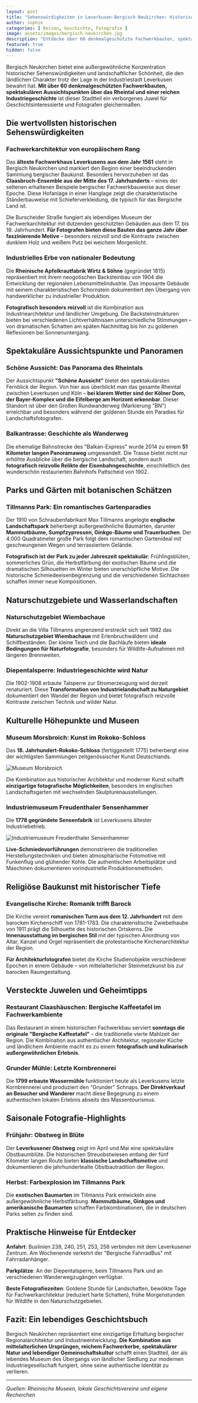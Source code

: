 ```yaml
---
layout: post
title: "Sehenswürdigkeiten in Leverkusen-Bergisch Neukirchen: Historische Schätze und fotogene Entdeckungen"
author: sophie
categories: [ Reisen, Geschichte, Fotografie ]
image: assets/images/bergisch-neukirchen.jpg
description: "Entdecke über 60 denkmalgeschützte Fachwerkbauten, spektakuläre Aussichtspunkte und versteckte Juwelen in Leverkusen-Bergisch Neukirchen."
featured: true
hidden: false
---
```


Bergisch Neukirchen bietet eine außergewöhnliche Konzentration historischer Sehenswürdigkeiten und landschaftlicher Schönheit, die den ländlichen Charakter trotz der Lage in der Industriestadt Leverkusen bewahrt hat. **Mit über 60 denkmalgeschützten Fachwerkbauten, spektakulären Aussichtspunkten über das Rheintal und einer reichen Industriegeschichte** ist dieser Stadtteil ein verborgenes Juwel für Geschichtsinteressierte und Fotografen gleichermaßen.

## Die wertvollsten historischen Sehenswürdigkeiten

### Fachwerkarchitektur von europäischem Rang

Das **älteste Fachwerkhaus Leverkusens aus dem Jahr 1561** steht in Bergisch Neukirchen und markiert den Beginn einer beeindruckenden Sammlung bergischer Baukunst. Besonders hervorzuheben ist das **Claasbruch-Ensemble aus der Mitte des 17. Jahrhunderts** – eines der seltenen erhaltenen Beispiele bergischer Fachwerkbauweise aus dieser Epoche. Diese Hofanlage in einer Hanglage zeigt die charakteristische Ständerbauweise mit Schieferverkleidung, die typisch für das Bergische Land ist.

Die Burscheider Straße fungiert als lebendiges Museum der Fachwerkarchitektur mit dutzenden geschützten Gebäuden aus dem 17. bis 19. Jahrhundert. **Für Fotografen bieten diese Bauten das ganze Jahr über faszinierende Motive** – besonders reizvoll sind die Kontraste zwischen dunklem Holz und weißem Putz bei weichem Morgenlicht.

### Industrielles Erbe von nationaler Bedeutung

Die **Rheinische Apfelkrautfabrik Wirtz & Söhne** (gegründet 1815) repräsentiert mit ihrem neogotischen Backsteinbau von 1904 die Entwicklung der regionalen Lebensmittelindustrie. Das imposante Gebäude mit seinem charakteristischen Schornstein dokumentiert den Übergang von handwerklicher zu industrieller Produktion.

**Fotografisch besonders reizvoll** ist die Kombination aus Industriearchitektur und ländlicher Umgebung. Die Backsteinstrukturen bieten bei verschiedenen Lichtverhältnissen unterschiedliche Stimmungen – von dramatischen Schatten am späten Nachmittag bis hin zu goldenen Reflexionen bei Sonnenuntergang.

## Spektakuläre Aussichtspunkte und Panoramen

### Schöne Aussicht: Das Panorama des Rheintals

Der Aussichtspunkt **"Schöne Aussicht"** bietet den spektakulärsten Fernblick der Region. Von hier aus überblickt man das gesamte Rheintal zwischen Leverkusen und Köln – **bei klarem Wetter sind der Kölner Dom, der Bayer-Komplex und die Eifelberge am Horizont erkennbar**. Dieser Standort ist über den Großen Rundwanderweg (Markierung "BN") erreichbar und besonders während der goldenen Stunde ein Paradies für Landschaftsfotografen.

### Balkantrasse: Geschichte als Wanderweg

Die ehemalige Bahnstrecke des "Balkan-Express" wurde 2014 zu einem **51 Kilometer langen Panoramaweg** umgewandelt. Die Trasse bietet nicht nur erhöhte Ausblicke über die bergische Landschaft, sondern auch **fotografisch reizvolle Relikte der Eisenbahngeschichte**, einschließlich des wunderschön restaurierten Bahnhofs Pattscheid von 1902.

## Parks und Gärten mit botanischen Schätzen

### Tillmanns Park: Ein romantisches Gartenparadies

Der 1910 von Schraubenfabrikant Max Tillmanns angelegte **englische Landschaftspark** beherbergt außergewöhnliche Baumarten, darunter **Mammutbäume, Sumpfzypressen, Ginkgo-Bäume und Trauerbuchen**. Der 4.000 Quadratmeter große Park folgt dem romantischen Gartenideal mit geschwungenen Wegen und terrassiertem Gelände.

**Fotografisch ist der Park zu jeder Jahreszeit spektakulär**: Frühlingsblüten, sommerliches Grün, die Herbstfärbung der exotischen Bäume und die dramatischen Silhouetten im Winter bieten unerschöpfliche Motive. Die historische Schmiedeeisenbegrenzung und die verschiedenen Sichtachsen schaffen immer neue Kompositionen.

## Naturschutzgebiete und Wasserlandschaften

### Naturschutzgebiet Wiembachaue

Direkt an die Villa Tillmanns angrenzend erstreckt sich seit 1982 das **Naturschutzgebiet Wiembachaue** mit Erlenbruchwäldern und Schilfbeständen. Der kleine Teich und die Bachläufe bieten **ideale Bedingungen für Naturfotografie**, besonders für Wildlife-Aufnahmen mit längeren Brennweiten.

### Diepentalsperre: Industriegeschichte wird Natur

Die 1902-1908 erbaute Talsperre zur Stromerzeugung wird derzeit renaturiert. Diese **Transformation von Industrielandschaft zu Naturgebiet** dokumentiert den Wandel der Region und bietet fotografisch reizvolle Kontraste zwischen Technik und wilder Natur.

## Kulturelle Höhepunkte und Museen

### Museum Morsbroich: Kunst im Rokoko-Schloss

Das **18. Jahrhundert-Rokoko-Schloss** (fertiggestellt 1775) beherbergt eine der wichtigsten Sammlungen zeitgenössischer Kunst Deutschlands.

![Museum Morsbroich](https://www.rheinischemuseen.de/museum/DE-MUS-085818)

Die Kombination aus historischer Architektur und moderner Kunst schafft **einzigartige fotografische Möglichkeiten**, besonders im englischen Landschaftsgarten mit wechselnden Skulpturenausstellungen.

### Industriemuseum Freudenthaler Sensenhammer

Die **1778 gegründete Sensenfabrik** ist Leverkusens ältester Industriebetrieb.

![Industriemuseum Freudenthaler Sensenhammer](https://www.rheinischemuseen.de/museum/DE-MUS-992716)

**Live-Schmiedevorführungen** demonstrieren die traditionellen Herstellungstechniken und bieten atmosphärische Fotomotive mit Funkenflug und glühender Kohle. Die authentischen Arbeitsplätze und Maschinen dokumentieren vorindustrielle Produktionsmethoden.

## Religiöse Baukunst mit historischer Tiefe

### Evangelische Kirche: Romanik trifft Barock

Die Kirche vereint **romanischen Turm aus dem 12. Jahrhundert** mit dem barocken Kirchenschiff von 1781-1783. Die charakteristische Zwiebelhaube von 1911 prägt die Silhouette des historischen Ortskerns. Die **Innenausstattung im bergischen Stil** mit der typischen Anordnung von Altar, Kanzel und Orgel repräsentiert die protestantische Kirchenarchitektur der Region.

**Für Architekturfotografen** bietet die Kirche Studienobjekte verschiedener Epochen in einem Gebäude – von mittelalterlicher Steinmetzkunst bis zur barocken Raumgestaltung.

## Versteckte Juwelen und Geheimtipps

### Restaurant Claashäuschen: Bergische Kaffeetafel im Fachwerkambiente

Das Restaurant in einem historischen Fachwerkbau serviert **sonntags die originale "Bergische Kaffeetafel"** – die traditionelle vierte Mahlzeit der Region. Die Kombination aus authentischer Architektur, regionaler Küche und ländlichem Ambiente macht es zu einem **fotografisch und kulinarisch außergewöhnlichen Erlebnis**.

### Grunder Mühle: Letzte Kornbrennerei

Die **1799 erbaute Wassermühle** funktioniert heute als Leverkusens letzte Kornbrennerei und produziert den "Grunder" Schnaps. **Der Direktverkauf an Besucher und Wanderer** macht diese Begegnung zu einem authentischen lokalen Erlebnis abseits des Massentourismus.

## Saisonale Fotografie-Highlights

### Frühjahr: Obstweg in Blüte

Der **Leverkusener Obstweg** zeigt im April und Mai eine spektakuläre Obstbaumblüte. Die historischen Streuobstwiesen entlang der fünf Kilometer langen Route bieten **klassische Landschaftsmotive** und dokumentieren die jahrhundertealte Obstbautradition der Region.

### Herbst: Farbexplosion im Tillmanns Park

Die **exotischen Baumarten** im Tillmanns Park entwickeln eine außergewöhnliche Herbstfärbung. **Mammutbäume, Ginkgos und amerikanische Baumarten** schaffen Farbkombinationen, die in deutschen Parks selten zu finden sind.

## Praktische Hinweise für Entdecker

**Anfahrt**: Buslinien 239, 240, 251, 253, 258 verbinden mit dem Leverkusener Zentrum. Am Wochenende verkehrt der "Bergische FahrradBus" mit Fahrradanhänger.

**Parkplätze**: An der Diepentalsperre, beim Tillmanns Park und an verschiedenen Wanderwegzugängen verfügbar.

**Beste Fotografiezeiten**: Goldene Stunde für Landschaften, bewölkte Tage für Fachwerkarchitektur (reduziert harte Schatten), frühe Morgenstunden für Wildlife in den Naturschutzgebieten.

## Fazit: Ein lebendiges Geschichtsbuch

Bergisch Neukirchen repräsentiert eine einzigartige Erhaltung bergischer Regionalarchitektur und Industrieentwicklung. **Die Kombination aus mittelalterlichen Ursprüngen, reichem Fachwerkerbe, spektakulärer Natur und lebendiger Gemeinschaftskultur** schafft einen Stadtteil, der als lebendes Museum des Übergangs von ländlicher Siedlung zur modernen Industriegesellschaft fungiert, ohne seine authentische Identität zu verlieren.

---

*Quellen: Rheinische Museen, lokale Geschichtsvereine und eigene Recherchen*
